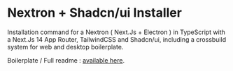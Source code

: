 # Nextron + Shadcn/ui Installer
Installation command for a Nextron ( Next.Js + Electron ) in TypeScript with a Next.Js 14 App Router, TailwindCSS and Shadcn/ui, including a crossbuild system for web and desktop boilerplate.

Boilerplate / Full readme : [available here](https://github.com/MaximePremont/boilerplate-nextron-shadcn).